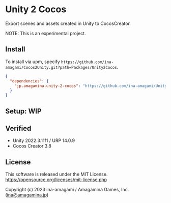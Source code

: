 # Unity 2 Cocos

Export scenes and assets created in Unity to CocosCreator.

NOTE: This is an experimental project.

## Install

To install via upm, specify `https://github.com/ina-amagami/Cocos2Unity.git?path=Packages/Unity2Cocos`.

```manifest.json
{
  "dependencies": {
    "jp.amagamina.unity-2-cocos": "https://github.com/ina-amagami/Unity2Cocos.git?path=Packages/Unity2Cocos",
  }
}
```

## Setup: WIP

## Verified

- Unity 2022.3.11f1 / URP 14.0.9
- Cocos Creator 3.8

## License

This software is released under the MIT License.
https://opensource.org/licenses/mit-license.php

Copyright (c) 2023 ina-amagami / Amagamina Games, Inc. (ina@amagamina.jp)
